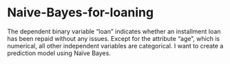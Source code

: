 # Naive-Bayes-for-loaning

The dependent binary variable “loan” indicates whether an installment loan has been repaid without any issues. Except for the attribute “age”, which is numerical, all other independent variables are categorical. I want to create a prediction model using Naïve Bayes.
